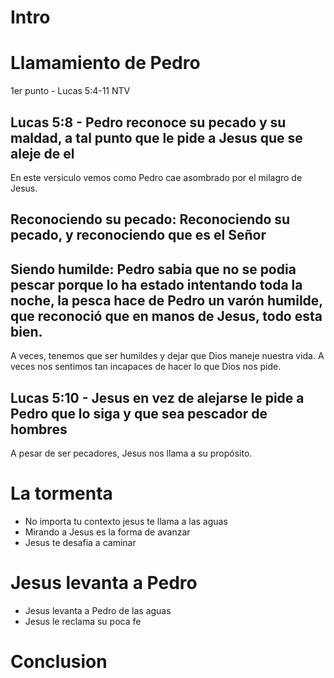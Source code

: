 # Intro

# **Llamamiento de Pedro**

1er punto - Lucas 5:4-11 NTV

## **Lucas 5:8 - Pedro reconoce su pecado y su maldad, a tal punto que le pide a Jesus que se aleje de el**

En este versiculo vemos como Pedro cae asombrado por el milagro de Jesus.

## **Reconociendo su pecado:** Reconociendo su pecado, y reconociendo que es el Señor

## **Siendo humilde:** Pedro sabia que no se podia pescar porque lo ha estado intentando toda la noche, la pesca hace de Pedro un varón humilde, que reconoció que en manos de Jesus, todo esta bien.

A veces, tenemos que ser humildes y dejar que Dios maneje nuestra vida. A veces nos sentimos tan incapaces de hacer lo que Dios nos pide.

## **Lucas 5:10 - Jesus en vez de alejarse le pide a Pedro que lo siga y que sea pescador de hombres**

A pesar de ser pecadores, Jesus nos llama a su propósito.

# **La tormenta**

- No importa tu contexto jesus te llama a las aguas
- Mirando a Jesus es la forma de avanzar
- Jesus te desafia a caminar

# Jesus levanta a Pedro

- Jesus levanta a Pedro de las aguas
- Jesus le reclama su poca fe

# **Conclusion**